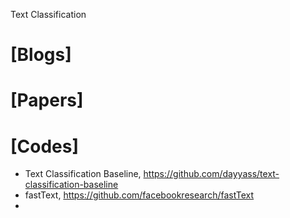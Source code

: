 Text Classification

# [Blogs]

# [Papers]


# [Codes]
+ Text Classification Baseline, https://github.com/dayyass/text-classification-baseline
+ fastText, https://github.com/facebookresearch/fastText
+ 


